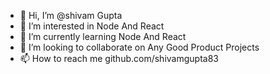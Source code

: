 - 👋 Hi, I’m @shivam Gupta
- 👀 I’m interested in Node And React
- 🌱 I’m currently learning Node And React
- 💞️ I’m looking to collaborate on Any Good Product Projects
- 📫 How to reach me github.com/shivamgupta83
